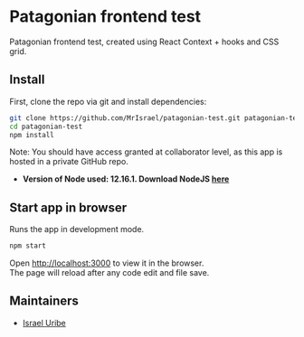 # Patagonian frontend test
Patagonian frontend test, created using React Context + hooks and CSS grid.

## Install
First, clone the repo via git and install dependencies:

```bash
git clone https://github.com/MrIsrael/patagonian-test.git patagonian-test
cd patagonian-test
npm install
```

Note: You should have access granted at collaborator level, as this app is hosted in a private GitHub repo.

- **Version of Node used: 12.16.1. Download NodeJS [here](https://nodejs.org/en/)**

## Start app in browser
Runs the app in development mode.

```bash
npm start
```

Open [http://localhost:3000](http://localhost:3000) to view it in the browser.<br />
The page will reload after any code edit and file save.

## Maintainers
- [Israel Uribe](https://github.com/MrIsrael)

<!-- ## License
MIT © [Patagonian frontend test](https://github.com/MrIsrael/patagonian-test) -->
